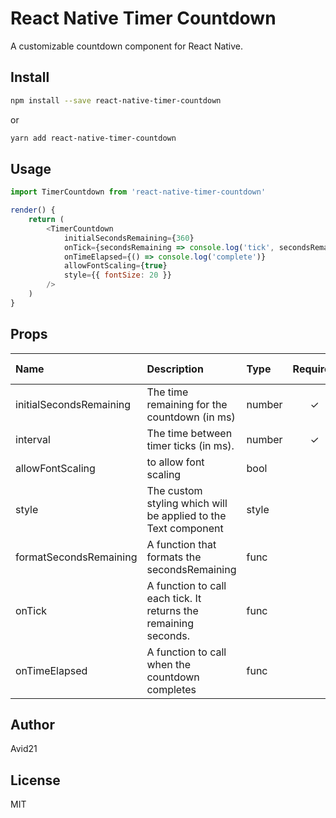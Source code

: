 # React Native Timer Countdown
A customizable countdown component for React Native.

## Install

```sh
npm install --save react-native-timer-countdown
```

or

```sh
yarn add react-native-timer-countdown
```

## Usage

```javascript
import TimerCountdown from 'react-native-timer-countdown'

render() {
    return (
        <TimerCountdown
            initialSecondsRemaining={360}
            onTick={secondsRemaining => console.log('tick', secondsRemaining)}
            onTimeElapsed={() => console.log('complete')}
            allowFontScaling={true}
            style={{ fontSize: 20 }}
        />
    )
}
```

## Props
| Name | Description | Type | Required | Default Value |
| :--- | :----- | :--- | :---: | :---: |
| initialSecondsRemaining | The time remaining for the countdown (in ms) | number | ✓ |  |
| interval | The time between timer ticks (in ms). | number | ✓ | 1000ms |
| allowFontScaling | to allow font scaling | bool |  | false |
| style | The custom styling which will be applied to the Text component | style |  |  |
| formatSecondsRemaining | A function that formats the secondsRemaining | func | | |
| onTick | A function to call each tick. It returns the remaining seconds. | func | | |
| onTimeElapsed | A function to call when the countdown completes | func |  | |

## Author

Avid21

## License

MIT